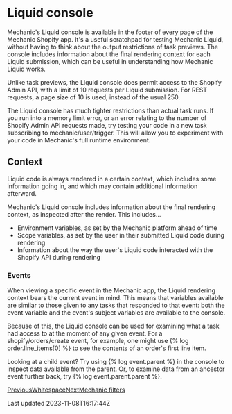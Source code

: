 # Liquid console

Mechanic's Liquid console is available in the footer of every page of the Mechanic Shopify app. It's a useful scratchpad for testing Mechanic Liquid, without having to think about the output restrictions of task previews. The console includes information about the final rendering context for each Liquid submission, which can be useful in understanding how Mechanic Liquid works.

Unlike task previews, the Liquid console does permit access to the Shopify Admin API, with a limit of 10 requests per Liquid submission. For REST requests, a page size of 10 is used, instead of the usual 250.

The Liquid console has much tighter restrictions than actual task runs. If you run into a memory limit error, or an error relating to the number of Shopify Admin API requests made, try testing your code in a new task subscribing to mechanic/user/trigger. This will allow you to experiment with your code in Mechanic's full runtime environment.

## Context

Liquid code is always rendered in a certain context, which includes some information going in, and which may contain additional information afterward.

Mechanic's Liquid console includes information about the final rendering context, as inspected after the render. This includes...

- Environment variables, as set by the Mechanic platform ahead of time
- Scope variables, as set by the user in their submitted Liquid code during rendering
- Information about the way the user's Liquid code interacted with the Shopify API during rendering

### Events

When viewing a specific event in the Mechanic app, the Liquid rendering context bears the current event in mind. This means that variables available are similar to those given to any tasks that responded to that event: both the event variable and the event's subject variables are available to the console.

Because of this, the Liquid console can be used for examining what a task had access to at the moment of any given event. For a shopify/orders/create event, for example, one might use {% log order.line\_items[0] %} to see the contents of an order's first line item.

Looking at a child event? Try using {% log event.parent %} in the console to inspect data available from the parent. Or, to examine data from an ancestor event further back, try {% log event.parent.parent %}.

[PreviousWhitespace](/platform/liquid/basics/whitespace)[NextMechanic filters](/platform/liquid/filters)

Last updated 2023-11-08T16:17:44Z